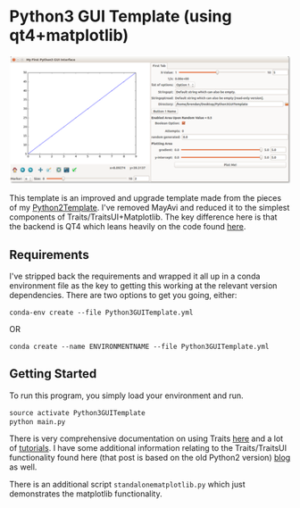 Python3 GUI Template (using qt4+matplotlib)
=================


![View Upon Launch.](./PythonGUI.png)

This template is an improved and upgrade template made from the pieces of my [Python2Template](https://github.com/bgriffen/PythonGUITemplate). I've removed MayAvi and reduced it to the simplest components of Traits/TraitsUI+Matplotlib. The key difference here is that the backend is QT4 which leans heavily on the code found [here](https://gist.github.com/pierre-haessig/9838326).

## Requirements

I've stripped back the requirements and wrapped it all up in a conda environment file as the key to getting this working at the relevant version dependencies. There are two options to get you going, either:

```
conda-env create --file Python3GUITemplate.yml
```

OR

```
conda create --name ENVIRONMENTNAME --file Python3GUITemplate.yml
```

## Getting Started

To run this program, you simply load your environment and run.

```
source activate Python3GUITemplate
python main.py
```

There is very comprehensive documentation on using Traits [here](http://code.enthought.com/projects/traits/documentation.php) and a lot of [tutorials](http://docs.enthought.com/traitsui/tutorials/index.html). I have some additional information relating to the Traits/TraitsUI functionality found here (that post is based on the old Python2 version) [blog](http://brendangriffen.com/creating-a-GUI-in-Python/) as well.

There is an additional script `standalonematplotlib.py` which just demonstrates the matplotlib functionality. 
